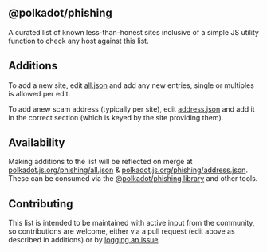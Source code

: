 ## @polkadot/phishing

A curated list of known less-than-honest sites inclusive of a simple JS utility function to check any host against this list.

## Additions

To add a new site, edit [all.json](https://github.com/polkadot-js/phishing/edit/master/all.json) and add any new entries, single or multiples is allowed per edit.

To add anew scam address (typically per site), edit [address.json](https://github.com/polkadot-js/phishing/edit/master/address.json) and add it in the correct section (which is keyed by the site providing them).

## Availability

Making additions to the list will be reflected on merge at [polkadot.js.org/phishing/all.json](https://polkadot.js.org/phishing/all.json) &  [polkadot.js.org/phishing/address.json](https://polkadot.js.org/phishing/address.json). These can be consumed via the [@polkadot/phishing library](https://github.com/polkadot-js/phishing/tree/master/packages/phishing) and other tools.


## Contributing

This list is intended to be maintained with active input from the community, so contributions are welcome, either via a pull request (edit above as described in additions) or by [logging an issue](https://github.com/polkadot-js/phishing/issues).
